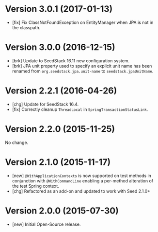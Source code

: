 # Version 3.0.1 (2017-01-13)

* [fix] Fix ClassNotFoundException on EntityManager when JPA is not in the classpath. 

# Version 3.0.0 (2016-12-15)

* [brk] Update to SeedStack 16.11 new configuration system.
* [brk] JPA unit property used to specify an explicit unit name has been renamed from `org.seedstack.jpa.unit-name` to `seedstack.jpaUnitName`.

# Version 2.2.1 (2016-04-26)

* [chg] Update for SeedStack 16.4.
* [fix] Correctly cleanup `ThreadLocal` in `SpringTransactionStatusLink`.

# Version 2.2.0 (2015-11-25)

No change.

# Version 2.1.0 (2015-11-17)

* [new] `@WithApplicationContexts` is now supported on test methods in conjunction with `@WithCommandLine` enabling a per-method alteration of the test Spring context.
* [chg] Refactored as an add-on and updated to work with Seed 2.1.0+

# Version 2.0.0 (2015-07-30)

* [new] Initial Open-Source release.
